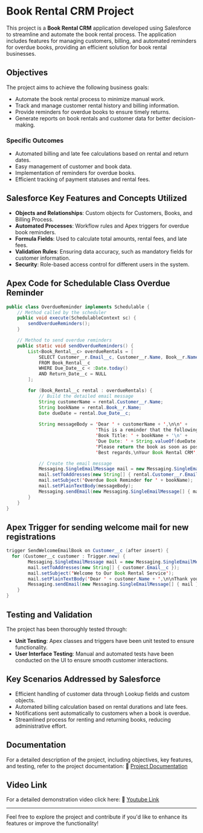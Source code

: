 # Book Rental CRM Project

This project is a **Book Rental CRM** application developed using Salesforce to streamline and automate the book rental process. The application includes features for managing customers, billing, and automated reminders for overdue books, providing an efficient solution for book rental businesses.

## Objectives

The project aims to achieve the following business goals:
- Automate the book rental process to minimize manual work.
- Track and manage customer rental history and billing information.
- Provide reminders for overdue books to ensure timely returns.
- Generate reports on book rentals and customer data for better decision-making.

### Specific Outcomes
- Automated billing and late fee calculations based on rental and return dates.
- Easy management of customer and book data.
- Implementation of reminders for overdue books.
- Efficient tracking of payment statuses and rental fees.

## Salesforce Key Features and Concepts Utilized

- **Objects and Relationships**: Custom objects for Customers, Books, and Billing Process.
- **Automated Processes**: Workflow rules and Apex triggers for overdue book reminders.
- **Formula Fields**: Used to calculate total amounts, rental fees, and late fees.
- **Validation Rules**: Ensuring data accuracy, such as mandatory fields for customer information.
- **Security**: Role-based access control for different users in the system.

## Apex Code for Schedulable Class Overdue Reminder
```java
public class OverdueReminder implements Schedulable {
    // Method called by the scheduler
    public void execute(SchedulableContext sc) {
        sendOverdueReminders();
    }

    // Method to send overdue reminders
    public static void sendOverdueReminders() {
        List<Book_Rental__c> overdueRentals = [
            SELECT Customer__r.Email__c, Customer__r.Name, Book__r.Name, Due_Date__c
            FROM Book_Rental__c
            WHERE Due_Date__c < :Date.today() 
            AND Return_Date__c = NULL
        ];

        for (Book_Rental__c rental : overdueRentals) {
            // Build the detailed email message
            String customerName = rental.Customer__r.Name;
            String bookName = rental.Book__r.Name;
            Date dueDate = rental.Due_Date__c;
            
            String messageBody = 'Dear ' + customerName + ',\n\n' +
                                 'This is a reminder that the following book you rented is overdue:\n\n' +
                                 'Book Title: ' + bookName + '\n' +
                                 'Due Date: ' + String.valueOf(dueDate) + '\n\n' +
                                 'Please return the book as soon as possible to avoid further additional charges.\n\n' +
                                 'Best regards,\nYour Book Rental CRM';

            // Create the email message
            Messaging.SingleEmailMessage mail = new Messaging.SingleEmailMessage();
            mail.setToAddresses(new String[] { rental.Customer__r.Email__c });
            mail.setSubject('Overdue Book Reminder for ' + bookName);
            mail.setPlainTextBody(messageBody);
            Messaging.sendEmail(new Messaging.SingleEmailMessage[] { mail });
        }
    }
}
```
## Apex Trigger for sending welcome mail for new registrations
```java
trigger SendWelcomeEmailBook on Customer__c (after insert) {
  for (Customer__c customer : Trigger.new) {
        Messaging.SingleEmailMessage mail = new Messaging.SingleEmailMessage();
        mail.setToAddresses(new String[] { customer.Email__c });
        mail.setSubject('Welcome to Our Book Rental Service');
        mail.setPlainTextBody('Dear ' + customer.Name + ',\n\nThank you for joining our book rental service!');
        Messaging.sendEmail(new Messaging.SingleEmailMessage[] { mail });
    }
}
```


## Testing and Validation

The project has been thoroughly tested through:
- **Unit Testing**: Apex classes and triggers have been unit tested to ensure functionality.
- **User Interface Testing**: Manual and automated tests have been conducted on the UI to ensure smooth customer interactions.

## Key Scenarios Addressed by Salesforce

- Efficient handling of customer data through Lookup fields and custom objects.
- Automated billing calculation based on rental durations and late fees.
- Notifications sent automatically to customers when a book is overdue.
- Streamlined process for renting and returning books, reducing administrative effort.

## Documentation

For a detailed description of the project, including objectives, key features, and testing, refer to the project documentation:
📝 [Project Documentation](https://docs.google.com/document/d/1sHh2-G45r3pR_DyL6oZAXfwJl6cvM_WvzE6aE9HIu9k/edit?usp=sharing)

## Video Link
For a detailed demonstration video click here: 🎥 [Youtube Link](https://www.youtube.com/watch?v=bxU8NOcw5Tc)

---

Feel free to explore the project and contribute if you'd like to enhance its features or improve the functionality!
